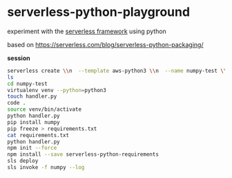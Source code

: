 # serverless-python-playground

experiment with the [serverless framework](https://serverless.com/framework/) using python

based on <https://serverless.com/blog/serverless-python-packaging/>

**session**

```sh
serverless create \\n  --template aws-python3 \\n  --name numpy-test \\n  --path numpy-test
ls
cd numpy-test
virtualenv venv --python=python3
touch handler.py
code .
source venv/bin/activate
python handler.py
pip install numpy
pip freeze > requirements.txt
cat requirements.txt
python handler.py
npm init --force
npm install --save serverless-python-requirements
sls deploy
sls invoke -f numpy --log
```